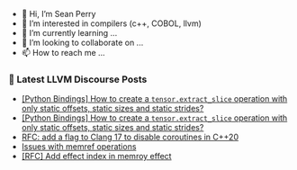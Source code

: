 - 👋 Hi, I’m Sean Perry
- 👀 I’m interested in compilers (c++, COBOL, llvm)
- 🌱 I’m currently learning ...
- 💞️ I’m looking to collaborate on ...
- 📫 How to reach me ...

<!---
s66perry/s66perry is a ✨ special ✨ repository because its `README.md` (this file) appears on your GitHub profile.
You can click the Preview link to take a look at your changes.
--->
### 📕 Latest LLVM Discourse Posts

<!-- DISCOURSE-LLVM:START -->
- [[Python Bindings] How to create a `tensor.extract_slice` operation with only static offsets, static sizes and static strides?](https://discourse.llvm.org/t/python-bindings-how-to-create-a-tensor-extract-slice-operation-with-only-static-offsets-static-sizes-and-static-strides/72410#post_2)
- [[Python Bindings] How to create a `tensor.extract_slice` operation with only static offsets, static sizes and static strides?](https://discourse.llvm.org/t/python-bindings-how-to-create-a-tensor-extract-slice-operation-with-only-static-offsets-static-sizes-and-static-strides/72410#post_1)
- [RFC: add a flag to Clang 17 to disable coroutines in C++20](https://discourse.llvm.org/t/rfc-add-a-flag-to-clang-17-to-disable-coroutines-in-c-20/72388#post_9)
- [Issues with memref operations](https://discourse.llvm.org/t/issues-with-memref-operations/72376#post_5)
- [[RFC] Add effect index in memroy effect](https://discourse.llvm.org/t/rfc-add-effect-index-in-memroy-effect/72235#post_5)
<!-- DISCOURSE-LLVM:END -->
